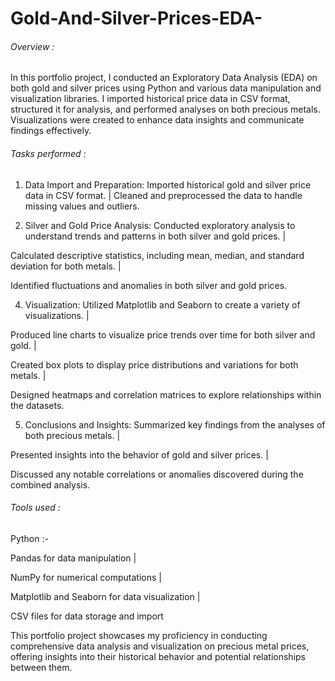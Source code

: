 # Gold-And-Silver-Prices-EDA-
###### Overview :
In this portfolio project, I conducted an Exploratory Data Analysis (EDA) on both gold and silver prices using Python and various data manipulation and visualization libraries. I imported historical price data in CSV format, structured it for analysis, and performed analyses on both precious metals. Visualizations were created to enhance data insights and communicate findings effectively.

###### Tasks performed :
1. Data Import and Preparation:
Imported historical gold and silver price data in CSV format. | 
Cleaned and preprocessed the data to handle missing values and outliers.

3. Silver and Gold Price Analysis:
Conducted exploratory analysis to understand trends and patterns in both silver and gold prices. | 

Calculated descriptive statistics, including mean, median, and standard deviation for both metals. | 

Identified fluctuations and anomalies in both silver and gold prices. 

4. Visualization:
Utilized Matplotlib and Seaborn to create a variety of visualizations. | 

Produced line charts to visualize price trends over time for both silver and gold. | 

Created box plots to display price distributions and variations for both metals. | 

Designed heatmaps and correlation matrices to explore relationships within the datasets.

5. Conclusions and Insights:
Summarized key findings from the analyses of both precious metals. | 

Presented insights into the behavior of gold and silver prices. | 

Discussed any notable correlations or anomalies discovered during the combined analysis.


###### Tools used :
Python :- 

Pandas for data manipulation | 

NumPy for numerical computations | 

Matplotlib and Seaborn for data visualization | 

CSV files for data storage and import


This portfolio project showcases my proficiency in conducting comprehensive data analysis and visualization on precious metal prices, offering insights into their historical behavior and potential relationships between them.
